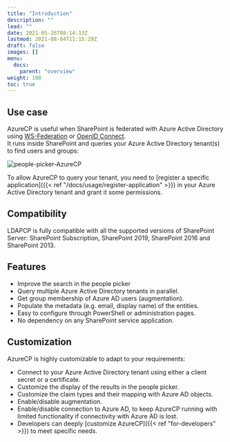 ```yaml
---
title: "Introduction"
description: ""
lead: ""
date: 2021-05-26T08:14:13Z
lastmod: 2021-08-04T11:15:29Z
draft: false
images: []
menu: 
  docs:
    parent: "overview"
weight: 100
toc: true
---
```


## Use case

AzureCP is useful when SharePoint is federated with Azure Active Directory using [WS-Federation](https://docs.microsoft.com/en-us/azure/active-directory/saas-apps/sharepoint-on-premises-tutorial) or [OpenID Connect](https://docs.microsoft.com/en-us/sharepoint/security-for-sharepoint-server/oidc-1-0-authentication).  
It runs inside SharePoint and queries your Azure Active Directory tenant(s) to find users and groups:

![people-picker-AzureCP](/images/people-picker-AzureCP.png)

To allow AzureCP to query your tenant, you need to [register a specific application]({{< ref "/docs/usage/register-application" >}}) in your Azure Active Directory tenant and grant it some permissions.

## Compatibility

LDAPCP is fully compatible with all the supported versions of SharePoint Server: SharePoint Subscription, SharePoint 2019, SharePoint 2016 and SharePoint 2013.

## Features

- Improve the search in the people picker
- Query multiple Azure Active Directory tenants in parallel.
- Get group membership of Azure AD users (augmentation).
- Populate the metadata (e.g. email, display name) of the entities.
- Easy to configure through PowerShell or administration pages.
- No dependency on any SharePoint service application.

## Customization

AzureCP is highly customizable to adapt to your requirements:

- Connect to your Azure Active Directory tenant using either a client secret or a certificate.
- Customize the display of the results in the people picker.
- Customize the claim types and their mapping with Azure AD objects.
- Enable/disable augmentation.
- Enable/disable connection to Azure AD, to keep AzureCP running with limited functionality if connectivity with Azure AD is lost.
- Developers can deeply [customize AzureCP]({{< ref "for-developers" >}}) to meet specific needs.
